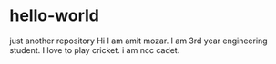 # hello-world
just another repository
Hi I am amit mozar. I am 3rd year engineering student.
I love to play cricket.
i am ncc cadet.

